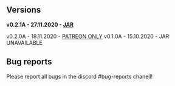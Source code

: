 ## Versions

**v0.2.1A - 27.11.2020 - [JAR]()**

v0.2.0A - 18.11.2020 - [PATREON ONLY](https://www.patreon.com/draco9990)
v0.1.0A - 15.10.2020 - JAR UNAVAILABLE

## Bug reports

Please report all bugs in the discord #bug-reports chanell!

